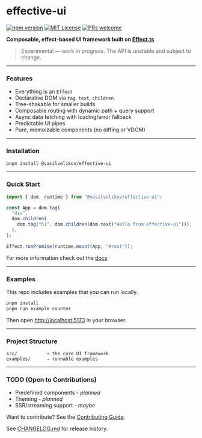 # effective-ui

[![npm version](https://img.shields.io/npm/v/@vasilvelikov/effective-ui)](https://www.npmjs.com/package/@vasilvelikov/effective-ui)
[![MIT License](https://img.shields.io/badge/license-MIT-blue.svg)](LICENSE)
[![PRs welcome](https://img.shields.io/badge/PRs-welcome-brightgreen.svg)](CONTRIBUTING.md)

**Composable, effect-based UI framework built on [Effect.ts](https://effect.website)**

> Experimental — work in progress. The API is unstable and subject to change.

---

### Features

- Everything is an `Effect`
- Declarative DOM via `tag`, `text`, `children`
- Tree-shakable for smaller builds
- Composable routing with dynamic path + query support
- Async data fetching with loading/error fallback
- Predictable UI pipes
- Pure, memoizable components (no diffing or VDOM)

---

### Installation

```bash
pnpm install @vasilvelikov/effective-ui
```

---

### Quick Start

```typescript
import { dom, runtime } from "@vasilvelikov/effective-ui";

const App = dom.tag(
  "div",
  dom.children(
    dom.tag("h1", dom.children(dom.text("Hello from effective-ui"))),
  ),
);

Effect.runPromise(runtime.mount(App, "#root"));
```

For more information check out the [docs](https://vasilvelikov00.github.io/effective-ui/)

---

### Examples

This repo includes examples that you can run locally.

```bash
pnpm install
pnpm run example counter
```

Then open [http://localhost:5173](http://localhost:5173) in your browser.

---

### Project Structure

```text
src/           → the core UI framework
examples/      → runnable examples
```

---

### TODO (Open to Contributions)

- Predefined components - _planned_
- Theming - _planned_
- SSR/streaming support - _maybe_

Want to contribute? See the [Contributing Guide](https://github.com/VasilVelikov00/effective-ui/blob/main/CONTRIBUTING.md).

See [CHANGELOG.md](https://github.com/VasilVelikov00/effective-ui/blob/main/CHANGELOG.md) for release history.

